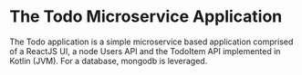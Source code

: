 # The Todo Microservice Application #

The Todo application is a simple microservice based application comprised of a ReactJS UI, a node Users API and the TodoItem API implemented in Kotlin (JVM).  For a database, mongodb is leveraged.
